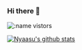 ### Hi there 👋
![:name](https://count.getloli.com/get/@:nyaasu_github) vistors

[![Nyaasu's github stats](https://github-readme-stats.vercel.app/api?username=Nyaasu66&show_icons=true&theme=highcontrast)](https://github.com/anuraghazra/github-readme-stats)
<!--
**Nyaasu66/Nyaasu66** is a ✨ _special_ ✨ repository because its `README.md` (this file) appears on your GitHub profile.

